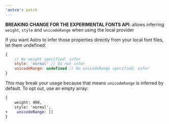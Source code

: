```yaml
---
'astro': patch
---
```


**BREAKING CHANGE FOR THE EXPERIMENTAL FONTS API**: allows inferring `weight`, `style` and `unicodeRange` when using the local provider

If you want Astro to infer those properties directly from your local font files, let them undefined:

```js
{
    // No weight specified: infer
    style: 'normal' // Do not infer
    unicodeRange: undefined // No unicodeRange specified: infer
}
```

This may break your usage because that means `unicodeRange` is inferred by default. To opt out, use an empty array:

```diff
{
    weight: 400,
    style: 'normal',
+    unicodeRange: []
}
```
